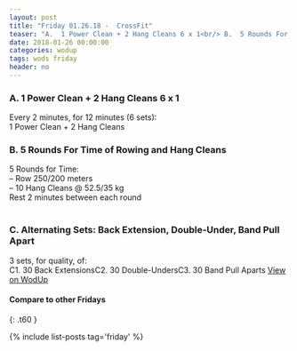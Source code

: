 ```yaml
---
layout: post
title: "Friday 01.26.18 -  CrossFit"
teaser: "A.  1 Power Clean + 2 Hang Cleans 6 x 1<br/> B.  5 Rounds For Time of Rowing and Hang Cleans<br/> C. Alternating Sets: Back Extension, Double-Under, Band Pull Apart"
date: 2018-01-26 00:00:00
categories: wodup
tags: wods friday
header: no
---
```



<h3>A.  1 Power Clean + 2 Hang Cleans 6 x 1</h3>
Every 2 minutes, for 12 minutes (6 sets):<br/>1 Power Clean + 2 Hang Cleans<br/>
<h3>B.  5 Rounds For Time of Rowing and Hang Cleans</h3>
5 Rounds for Time:<br/>– Row 250/200 meters<br/>– 10 Hang Cleans @ 52.5/35 kg<br/>Rest 2 minutes between each round<br/>
<br/>
<h3>C. Alternating Sets: Back Extension, Double-Under, Band Pull Apart</h3>
3 sets, for quality,  of:<br/>C1. 30 Back ExtensionsC2. 30 Double-UndersC3. 30 Band Pull Aparts
<a href="https://www.wodup.com/gyms/asphodel/wods/3958" target="blank">View on WodUp</a>


#### Compare to other Fridays
{: .t60 }

{% include list-posts tag='friday' %}